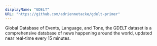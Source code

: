 ```yaml
---
displayName: "GDELT"
URL: "https://github.com/adriennetacke/gdelt-primer"
---
```


Global Database of Events, Language, and Tone, the GDELT dataset is a comprehensive database of news happening around the world, updated near real-time every 15 minutes.